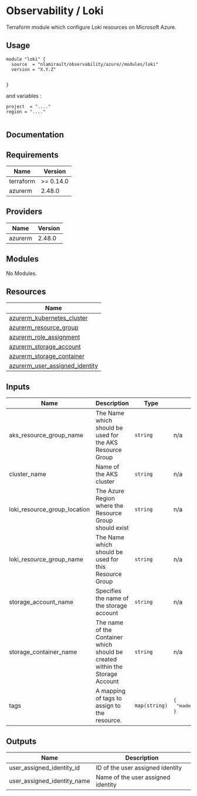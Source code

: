 # Observability / Loki

Terraform module which configure Loki resources on Microsoft Azure.

## Usage

```hcl
module "loki" {
  source  = "nlamirault/observability/azure//modules/loki"
  version = "X.Y.Z"


}
```

and variables :

```hcl
project  = "...."
region = "...."


```

## Documentation

<!-- BEGINNING OF PRE-COMMIT-TERRAFORM DOCS HOOK -->
## Requirements

| Name | Version |
|------|---------|
| terraform | >= 0.14.0 |
| azurerm | 2.48.0 |

## Providers

| Name | Version |
|------|---------|
| azurerm | 2.48.0 |

## Modules

No Modules.

## Resources

| Name |
|------|
| [azurerm_kubernetes_cluster](https://registry.terraform.io/providers/hashicorp/azurerm/2.48.0/docs/data-sources/kubernetes_cluster) |
| [azurerm_resource_group](https://registry.terraform.io/providers/hashicorp/azurerm/2.48.0/docs/resources/resource_group) |
| [azurerm_role_assignment](https://registry.terraform.io/providers/hashicorp/azurerm/2.48.0/docs/resources/role_assignment) |
| [azurerm_storage_account](https://registry.terraform.io/providers/hashicorp/azurerm/2.48.0/docs/resources/storage_account) |
| [azurerm_storage_container](https://registry.terraform.io/providers/hashicorp/azurerm/2.48.0/docs/resources/storage_container) |
| [azurerm_user_assigned_identity](https://registry.terraform.io/providers/hashicorp/azurerm/2.48.0/docs/resources/user_assigned_identity) |

## Inputs

| Name | Description | Type | Default | Required |
|------|-------------|------|---------|:--------:|
| aks\_resource\_group\_name | The Name which should be used for the AKS Resource Group | `string` | n/a | yes |
| cluster\_name | Name of the AKS cluster | `string` | n/a | yes |
| loki\_resource\_group\_location | The Azure Region where the Resource Group should exist | `string` | n/a | yes |
| loki\_resource\_group\_name | The Name which should be used for this Resource Group | `string` | n/a | yes |
| storage\_account\_name | Specifies the name of the storage account | `string` | n/a | yes |
| storage\_container\_name | The name of the Container which should be created within the Storage Account | `string` | n/a | yes |
| tags | A mapping of tags to assign to the resource. | `map(string)` | <pre>{<br>  "made-by": "terraform"<br>}</pre> | no |

## Outputs

| Name | Description |
|------|-------------|
| user\_assigned\_identity\_id | ID of the user assigned identity |
| user\_assigned\_identity\_name | Name of the user assigned identity |
<!-- END OF PRE-COMMIT-TERRAFORM DOCS HOOK -->
